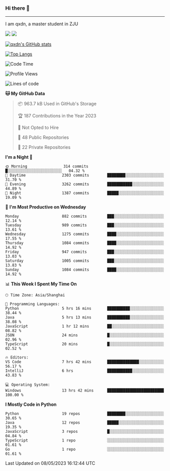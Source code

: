 ### Hi there 👋
---

I am qxdn, a master student in ZJU

[![](https://img.shields.io/badge/blog-qxdn-brightgreen?style=for-the-badge&logo=hexo)](https://qianxu.run) [![](https://img.shields.io/badge/bilibili-qxdn-ff69b4?style=for-the-badge&logo=Bilibili)](https://space.bilibili.com/11674667)


[![qxdn's GitHub stats](https://github-readme-stats.vercel.app/api?username=qxdn&count_private=true&show_icons=true)](https://github.com/qxdn)

[![Top Langs](https://github-readme-stats.vercel.app/api/top-langs/?username=qxdn&layout=compact)](https://github.com/qxdn)

<!--START_SECTION:waka-->
![Code Time](http://img.shields.io/badge/Code%20Time-1%2C021%20hrs%2054%20mins-blue)

![Profile Views](http://img.shields.io/badge/Profile%20Views-2-blue)

![Lines of code](https://img.shields.io/badge/From%20Hello%20World%20I%27ve%20Written-10.5%20million%20lines%20of%20code-blue)

**🐱 My GitHub Data** 

> 📦 963.7 kB Used in GitHub's Storage 
 > 
> 🏆 187 Contributions in the Year 2023
 > 
> 🚫 Not Opted to Hire
 > 
> 📜 48 Public Repositories 
 > 
> 🔑 22 Private Repositories 
 > 
**I'm a Night 🦉** 

```text
🌞 Morning                314 commits         █░░░░░░░░░░░░░░░░░░░░░░░░   04.32 % 
🌆 Daytime                2303 commits        ████████░░░░░░░░░░░░░░░░░   31.70 % 
🌃 Evening                3262 commits        ███████████░░░░░░░░░░░░░░   44.89 % 
🌙 Night                  1387 commits        █████░░░░░░░░░░░░░░░░░░░░   19.09 % 
```
📅 **I'm Most Productive on Wednesday** 

```text
Monday                   882 commits         ███░░░░░░░░░░░░░░░░░░░░░░   12.14 % 
Tuesday                  989 commits         ███░░░░░░░░░░░░░░░░░░░░░░   13.61 % 
Wednesday                1275 commits        ████░░░░░░░░░░░░░░░░░░░░░   17.55 % 
Thursday                 1084 commits        ████░░░░░░░░░░░░░░░░░░░░░   14.92 % 
Friday                   947 commits         ███░░░░░░░░░░░░░░░░░░░░░░   13.03 % 
Saturday                 1005 commits        ███░░░░░░░░░░░░░░░░░░░░░░   13.83 % 
Sunday                   1084 commits        ████░░░░░░░░░░░░░░░░░░░░░   14.92 % 
```


📊 **This Week I Spent My Time On** 

```text
🕑︎ Time Zone: Asia/Shanghai

💬 Programming Languages: 
Python                   5 hrs 16 mins       ██████████░░░░░░░░░░░░░░░   38.44 % 
Java                     5 hrs 13 mins       ██████████░░░░░░░░░░░░░░░   38.08 % 
JavaScript               1 hr 12 mins        ██░░░░░░░░░░░░░░░░░░░░░░░   08.82 % 
JSON                     24 mins             █░░░░░░░░░░░░░░░░░░░░░░░░   02.96 % 
TypeScript               20 mins             █░░░░░░░░░░░░░░░░░░░░░░░░   02.52 % 

🔥 Editors: 
VS Code                  7 hrs 42 mins       ██████████████░░░░░░░░░░░   56.17 % 
IntelliJ                 6 hrs               ███████████░░░░░░░░░░░░░░   43.83 % 

💻 Operating System: 
Windows                  13 hrs 42 mins      █████████████████████████   100.00 % 
```

**I Mostly Code in Python** 

```text
Python                   19 repos            ████████░░░░░░░░░░░░░░░░░   30.65 % 
Java                     12 repos            █████░░░░░░░░░░░░░░░░░░░░   19.35 % 
JavaScript               3 repos             █░░░░░░░░░░░░░░░░░░░░░░░░   04.84 % 
TypeScript               1 repo              ░░░░░░░░░░░░░░░░░░░░░░░░░   01.61 % 
Go                       1 repo              ░░░░░░░░░░░░░░░░░░░░░░░░░   01.61 % 
```




 Last Updated on 08/05/2023 16:12:44 UTC
<!--END_SECTION:waka-->

<!--
**qxdn/qxdn** is a ✨ _special_ ✨ repository because its `README.md` (this file) appears on your GitHub profile.

Here are some ideas to get you started:

- 🔭 I’m currently working on ...
- 🌱 I’m currently learning ...
- 👯 I’m looking to collaborate on ...
- 🤔 I’m looking for help with ...
- 💬 Ask me about ...
- 📫 How to reach me: ...
- 😄 Pronouns: ...
- ⚡ Fun fact: ...
-->
